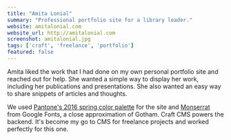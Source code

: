 ```yaml
---
title: "Amita Lonial"
summary: "Professional portfolio site for a library leader."
website: amitalonial.com
website_url: http://amitalonial.com
screenshot: amitalonial.jpg
tags: ['craft', 'freelance', 'portfolio']
featured: false
---
```


Amita liked the work that I had done on my own personal portfolio site and reached out for help. She wanted a simple way to display her work, including her publications and presentations. She also wanted an easy way to share snippets of articles and thoughts.

We used [Pantone's 2016 spring color palette](http://www.pantone.com/pages/fcr/?season=spring&year=2016&pid=11) for the site and [Monserrat](https://www.google.com/fonts/specimen/Montserrat) from Google Fonts, a close approximation of Gotham. Craft CMS powers the backend. It's become my go to CMS for freelance projects and worked perfectly for this one.
